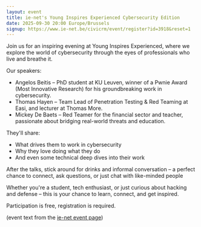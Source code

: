 ```yaml
---
layout: event
title: ie-net's Young Inspires Experienced Cybersecurity Edition
date: 2025-09-30 20:00 Europe/Brussels
signup: https://www.ie-net.be/civicrm/event/register?id=3918&reset=1
---
```


Join us for an inspiring evening at Young Inspires Experienced, where we explore the world of cybersecurity through the eyes of professionals who live and breathe it.

Our speakers:

- Angelos Beitis – PhD student at KU Leuven, winner of a Pwnie Award (Most Innovative Research) for his groundbreaking work in cybersecurity.
- Thomas Hayen – Team Lead of Penetration Testing & Red Teaming at Easi, and lecturer at Thomas More.
- Mickey De Baets – Red Teamer for the financial sector and teacher, passionate about bridging real-world threats and education.

They'll share:

- What drives them to work in cybersecurity
- Why they love doing what they do
- And even some technical deep dives into their work 

After the talks, stick around for drinks and informal conversation – a perfect chance to connect, ask questions, or just chat with like-minded people 

Whether you're a student, tech enthusiast, or just curious about hacking and defense – this is your chance to learn, connect, and get inspired.

Participation is free, registration is required.

(event text from the [ie-net event page](https://www.ie-net.be/civicrm/event/info?id=3918))